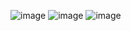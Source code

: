 ![image](https://github.com/vadimkameni/djangoLR/assets/144122052/12d2d322-80b2-4d68-8a99-5a0f0d939690)
![image](https://github.com/vadimkameni/djangoLR/assets/144122052/618b4aba-5b73-4cac-88aa-92bb9ae2bbdd)
![image](https://github.com/vadimkameni/djangoLR/assets/144122052/a5320e61-10f2-40ae-a3c1-1d9a44a2e825)
